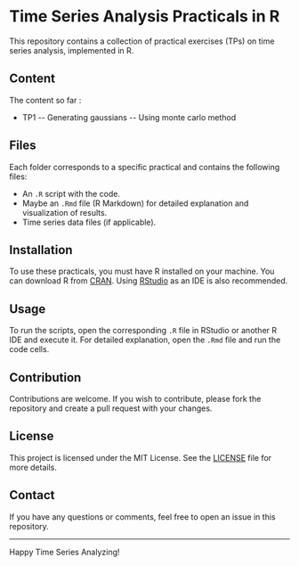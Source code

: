 # Time Series Analysis Practicals in R

This repository contains a collection of practical exercises (TPs) on time series analysis, implemented in R.

## Content

The content so far : 

- TP1
-- Generating gaussians
-- Using monte carlo method

## Files

Each folder corresponds to a specific practical and contains the following files:

- An `.R` script with the code.
- Maybe an `.Rmd` file (R Markdown) for detailed explanation and visualization of results.
- Time series data files (if applicable).

## Installation

To use these practicals, you must have R installed on your machine. You can download R from [CRAN](https://cran.r-project.org/). Using [RStudio](https://www.rstudio.com/) as an IDE is also recommended.

## Usage

To run the scripts, open the corresponding `.R` file in RStudio or another R IDE and execute it. For detailed explanation, open the `.Rmd` file and run the code cells.

## Contribution

Contributions are welcome. If you wish to contribute, please fork the repository and create a pull request with your changes.

## License

This project is licensed under the MIT License. See the [LICENSE](LICENSE) file for more details.

## Contact

If you have any questions or comments, feel free to open an issue in this repository.

---

Happy Time Series Analyzing!
